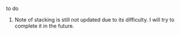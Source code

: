 to do
1. Note of stacking is still not updated due to its difficulty. I will try to complete it in the future.

